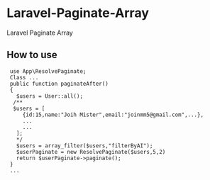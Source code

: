 # Laravel-Paginate-Array
Laravel Paginate Array
## How to use
 ```
  use App\ResolvePaginate;
  Class ...
  public function paginateAfter()
  {
    $users = User::all();
   /**
   $users = [
      {id:15,name:"Joih Mister",email:"joinmm5@gmail.com",...},
      ...
      ...
    ];
    */
    $users = array_filter($users,"filterByAI");
    $userPaginate = new ResolvePaginate($users,5,2)
    return $userPaginate->paginate();
  }
  ...
  ```

